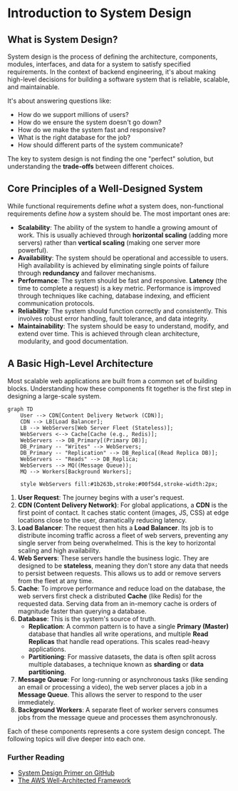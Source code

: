 # Introduction to System Design

## What is System Design?

System design is the process of defining the architecture, components, modules, interfaces, and data for a system to satisfy specified requirements. In the context of backend engineering, it's about making high-level decisions for building a software system that is reliable, scalable, and maintainable.

It's about answering questions like:
*   How do we support millions of users?
*   How do we ensure the system doesn't go down?
*   How do we make the system fast and responsive?
*   What is the right database for the job?
*   How should different parts of the system communicate?

The key to system design is not finding the one "perfect" solution, but understanding the **trade-offs** between different choices.

## Core Principles of a Well-Designed System

While functional requirements define *what* a system does, non-functional requirements define *how* a system should be. The most important ones are:

*   **Scalability**: The ability of the system to handle a growing amount of work. This is usually achieved through **horizontal scaling** (adding more servers) rather than **vertical scaling** (making one server more powerful).
*   **Availability**: The system should be operational and accessible to users. High availability is achieved by eliminating single points of failure through **redundancy** and failover mechanisms.
*   **Performance**: The system should be fast and responsive. **Latency** (the time to complete a request) is a key metric. Performance is improved through techniques like caching, database indexing, and efficient communication protocols.
*   **Reliability**: The system should function correctly and consistently. This involves robust error handling, fault tolerance, and data integrity.
*   **Maintainability**: The system should be easy to understand, modify, and extend over time. This is achieved through clean architecture, modularity, and good documentation.

## A Basic High-Level Architecture

Most scalable web applications are built from a common set of building blocks. Understanding how these components fit together is the first step in designing a large-scale system.

```mermaid
graph TD
    User --> CDN[Content Delivery Network (CDN)];
    CDN --> LB[Load Balancer];
    LB --> WebServers[Web Server Fleet (Stateless)];
    WebServers <--> Cache[Cache (e.g., Redis)];
    WebServers --> DB_Primary[(Primary DB)];
    DB_Primary -- "Writes" --> WebServers;
    DB_Primary -- "Replication" --> DB_Replica[(Read Replica DB)];
    WebServers -- "Reads" --> DB_Replica;
    WebServers --> MQ((Message Queue));
    MQ --> Workers[Background Workers];
    
    style WebServers fill:#1b263b,stroke:#00f5d4,stroke-width:2px;
```

1.  **User Request**: The journey begins with a user's request.
2.  **CDN (Content Delivery Network)**: For global applications, a **CDN** is the first point of contact. It caches static content (images, JS, CSS) at edge locations close to the user, dramatically reducing latency.
3.  **Load Balancer**: The request then hits a **Load Balancer**. Its job is to distribute incoming traffic across a fleet of web servers, preventing any single server from being overwhelmed. This is the key to horizontal scaling and high availability.
4.  **Web Servers**: These servers handle the business logic. They are designed to be **stateless**, meaning they don't store any data that needs to persist between requests. This allows us to add or remove servers from the fleet at any time.
5.  **Cache**: To improve performance and reduce load on the database, the web servers first check a distributed **Cache** (like Redis) for the requested data. Serving data from an in-memory cache is orders of magnitude faster than querying a database.
6.  **Database**: This is the system's source of truth.
    *   **Replication**: A common pattern is to have a single **Primary (Master)** database that handles all write operations, and multiple **Read Replicas** that handle read operations. This scales read-heavy applications.
    *   **Partitioning**: For massive datasets, the data is often split across multiple databases, a technique known as **sharding** or **data partitioning**.
7.  **Message Queue**: For long-running or asynchronous tasks (like sending an email or processing a video), the web server places a job in a **Message Queue**. This allows the server to respond to the user immediately.
8.  **Background Workers**: A separate fleet of worker servers consumes jobs from the message queue and processes them asynchronously.

Each of these components represents a core system design concept. The following topics will dive deeper into each one.

<div class="further-reading">
<h3>Further Reading</h3>
<ul>
  <li><a href="https://github.com/donnemartin/system-design-primer" target="_blank" rel="noopener noreferrer">System Design Primer on GitHub</a></li>
  <li><a href="https://aws.amazon.com/architecture/well-architected/" target="_blank" rel="noopener noreferrer">The AWS Well-Architected Framework</a></li>
</ul>
</div>